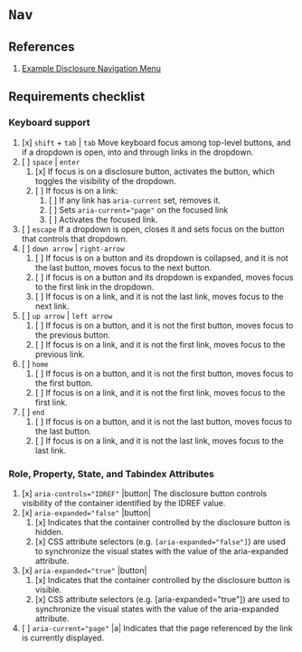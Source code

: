 # `Nav`

## References

1. [Example Disclosure Navigation Menu](https://www.w3.org/WAI/ARIA/apg/patterns/disclosure/examples/disclosure-navigation/#mythical-page-content)

## Requirements checklist

### Keyboard support

1.  [x] `shift` + `tab` | `tab` Move keyboard focus among top-level buttons, and if a dropdown is open, into and through links in the dropdown.
2.  [ ] `space` | `enter`
    1.  [x] If focus is on a disclosure button, activates the button, which toggles the visibility of the dropdown.
    2.  [ ] If focus is on a link:
        1. [ ] If any link has `aria-current` set, removes it.
        2. [ ] Sets `aria-current="page"` on the focused link
        3. [ ] Activates the focused link.
3.  [ ] `escape` If a dropdown is open, closes it and sets focus on the button that controls that dropdown.
4.  [ ] `down arrow` | `right-arrow`
    1. [ ] If focus is on a button and its dropdown is collapsed, and it is not the last button, moves focus to the next button.
    2. [ ] if focus is on a button and its dropdown is expanded, moves focus to the first link in the dropdown.
    3. [ ] If focus is on a link, and it is not the last link, moves focus to the next link.
5.  [ ] `up arrow` | `left arrow`
    1. [ ] If focus is on a button, and it is not the first button, moves focus to the previous button.
    2. [ ] If focus is on a link, and it is not the first link, moves focus to the previous link.
6.  [ ] `home`
    1. [ ] If focus is on a button, and it is not the first button, moves focus to the first button.
    2. [ ] If focus is on a link, and it is not the first link, moves focus to the first link.
7.  [ ] `end`
    1. [ ] If focus is on a button, and it is not the last button, moves focus to the last button.
    2. [ ] If focus is on a link, and it is not the last link, moves focus to the last link.

### Role, Property, State, and Tabindex Attributes

1.  [x] `aria-controls="IDREF"` |button| The disclosure button controls visibility of the container identified by the IDREF value.
2.  [x] `aria-expanded="false"` |button|
    1. [x] Indicates that the container controlled by the disclosure button is hidden.
    2. [x] CSS attribute selectors (e.g. `[aria-expanded="false"]`) are used to synchronize the visual states with the value of the aria-expanded attribute.
3.  [x] `aria-expanded="true"` |button|
    1. [x] Indicates that the container controlled by the disclosure button is visible.
    2. [x] CSS attribute selectors (e.g. [aria-expanded="true"]) are used to synchronize the visual states with the value of the aria-expanded attribute.
4.  [ ] `aria-current="page"` |a| Indicates that the page referenced by the link is currently displayed.
